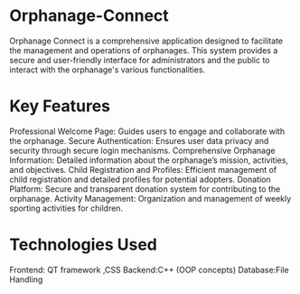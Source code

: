 # Orphanage-Connect
Orphanage Connect is a comprehensive application designed to facilitate the management and operations of orphanages. This system provides a secure and user-friendly interface for administrators and the public to interact with the orphanage's various functionalities.

# Key Features
Professional Welcome Page: Guides users to engage and collaborate with the orphanage.
Secure Authentication: Ensures user data privacy and security through secure login mechanisms.
Comprehensive Orphanage Information: Detailed information about the orphanage’s mission, activities, and objectives.
Child Registration and Profiles: Efficient management of child registration and detailed profiles for potential adopters.
Donation Platform: Secure and transparent donation system for contributing to the orphanage.
Activity Management: Organization and management of weekly sporting activities for children.

# Technologies Used
Frontend: QT framework ,CSS
Backend:C++ (OOP concepts)
Database:File Handling


